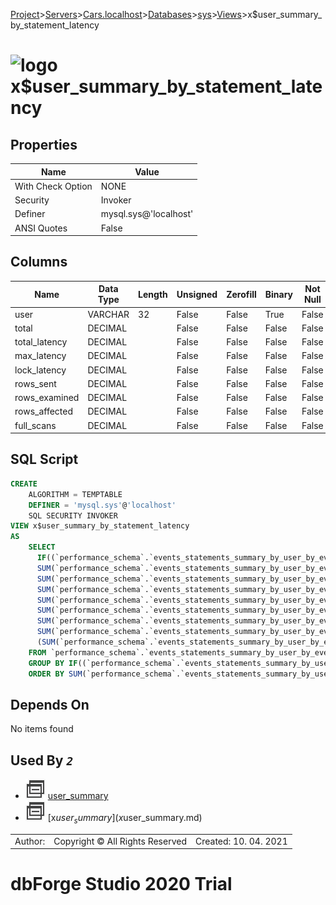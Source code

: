 [Project](../../../../../startpage.md)>[Servers](../../../../Servers.md)>[Cars.localhost](../../../Cars.localhost.md)>[Databases](../../Databases.md)>[sys](../sys.md)>[Views](Views.md)>x$user_summary_by_statement_latency


# ![logo](../../../../../Images/view64.svg) x$user_summary_by_statement_latency


## <a name="#Properties"></a>Properties
|Name|Value|
|---|---|
|With Check Option|NONE|
|Security|Invoker|
|Definer|mysql.sys@'localhost'|
|ANSI Quotes|False|


## <a name="#Columns"></a>Columns
|Name|Data Type|Length|Unsigned|Zerofill|Binary|Not Null|
|---|---|---|---|---|---|---|
|user|VARCHAR|32|False|False|True|False|
|total|DECIMAL||False|False|False|False|
|total_latency|DECIMAL||False|False|False|False|
|max_latency|DECIMAL||False|False|False|False|
|lock_latency|DECIMAL||False|False|False|False|
|rows_sent|DECIMAL||False|False|False|False|
|rows_examined|DECIMAL||False|False|False|False|
|rows_affected|DECIMAL||False|False|False|False|
|full_scans|DECIMAL||False|False|False|False|

## <a name="#SqlScript"></a>SQL Script
```SQL
CREATE 
	ALGORITHM = TEMPTABLE
	DEFINER = 'mysql.sys'@'localhost'
	SQL SECURITY INVOKER
VIEW x$user_summary_by_statement_latency
AS
	SELECT
	  IF((`performance_schema`.`events_statements_summary_by_user_by_event_name`.`USER` IS NULL), 'background', `performance_schema`.`events_statements_summary_by_user_by_event_name`.`USER`) AS `user`,
	  SUM(`performance_schema`.`events_statements_summary_by_user_by_event_name`.`COUNT_STAR`) AS `total`,
	  SUM(`performance_schema`.`events_statements_summary_by_user_by_event_name`.`SUM_TIMER_WAIT`) AS `total_latency`,
	  SUM(`performance_schema`.`events_statements_summary_by_user_by_event_name`.`MAX_TIMER_WAIT`) AS `max_latency`,
	  SUM(`performance_schema`.`events_statements_summary_by_user_by_event_name`.`SUM_LOCK_TIME`) AS `lock_latency`,
	  SUM(`performance_schema`.`events_statements_summary_by_user_by_event_name`.`SUM_ROWS_SENT`) AS `rows_sent`,
	  SUM(`performance_schema`.`events_statements_summary_by_user_by_event_name`.`SUM_ROWS_EXAMINED`) AS `rows_examined`,
	  SUM(`performance_schema`.`events_statements_summary_by_user_by_event_name`.`SUM_ROWS_AFFECTED`) AS `rows_affected`,
	  (SUM(`performance_schema`.`events_statements_summary_by_user_by_event_name`.`SUM_NO_INDEX_USED`) + SUM(`performance_schema`.`events_statements_summary_by_user_by_event_name`.`SUM_NO_GOOD_INDEX_USED`)) AS `full_scans`
	FROM `performance_schema`.`events_statements_summary_by_user_by_event_name`
	GROUP BY IF((`performance_schema`.`events_statements_summary_by_user_by_event_name`.`USER` IS NULL), 'background', `performance_schema`.`events_statements_summary_by_user_by_event_name`.`USER`)
	ORDER BY SUM(`performance_schema`.`events_statements_summary_by_user_by_event_name`.`SUM_TIMER_WAIT`) DESC;
```

## <a name="#DependsOn"></a>Depends On
No items found

## <a name="#UsedBy"></a>Used By _`2`_
- ![View](../../../../../Images/view.svg) [user_summary](user_summary.md)
- ![View](../../../../../Images/view.svg) [x$user_summary](x$user_summary.md)


||||
|---|---|---|
|Author: |Copyright © All Rights Reserved|Created: 10. 04. 2021|
# dbForge Studio 2020 Trial